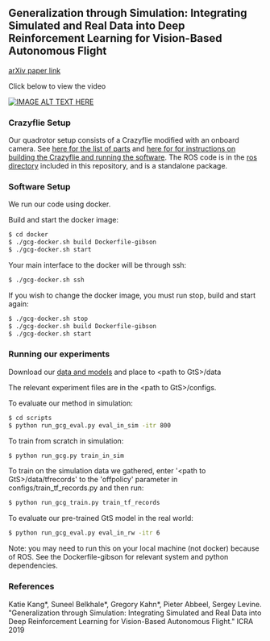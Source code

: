 ## Generalization through Simulation: Integrating Simulated and Real Data into Deep Reinforcement Learning for Vision-Based Autonomous Flight

[arXiv paper link](https://arxiv.org/abs/1902.03701)

Click below to view the video

[![IMAGE ALT TEXT HERE](https://img.youtube.com/vi/Rb2a6lSQSas/0.jpg)](https://www.youtube.com/watch?v=Rb2a6lSQSas)

### Crazyflie Setup

Our quadrotor setup consists of a Crazyflie modified with an onboard camera. See [here for the list of parts](https://docs.google.com/spreadsheets/d/1g7PMl0FwBluRlBCJa5EDDool2KR_z-pgxrk7phjuJNs/edit?usp=sharing) and [here for for instructions on building the Crazyflie and running the software](https://docs.google.com/document/d/10if8hPpw4YIm9bwp7m7-JSx7UDVShbLpTZVWTOdTYHM/edit?usp=sharing). The ROS code is in the [ros directory](https://github.com/gkahn13/GtS/tree/master/ros) included in this repository, and is a standalone package.

### Software Setup

We run our code using docker.

Build and start the docker image:
```bash
$ cd docker
$ ./gcg-docker.sh build Dockerfile-gibson
$ ./gcg-docker.sh start
```

Your main interface to the docker will be through ssh:
```bash
$ ./gcg-docker.sh ssh
```

If you wish to change the docker image, you must run stop, build and start again:
```bash
$ ./gcg-docker.sh stop
$ ./gcg-docker.sh build Dockerfile-gibson
$ ./gcg-docker.sh start
```

### Running our experiments

Download our [data and models](https://drive.google.com/open?id=1QqgbAZVnjGuynIkuDY3f6gOS3y0LnssA) and place to \<path to GtS\>/data

The relevant experiment files are in the \<path to GtS\>/configs.

To evaluate our method in simulation:
```bash
$ cd scripts
$ python run_gcg_eval.py eval_in_sim -itr 800
```

To train from scratch in simulation:
```bash
$ python run_gcg.py train_in_sim
```

To train on the simulation data we gathered, enter '\<path to GtS\>/data/tfrecords' to the 'offpolicy' parameter in configs/train_tf_records.py and then run:
```bash
$ python run_gcg_train.py train_tf_records
```

To evaluate our pre-trained GtS model in the real world:
```bash
$ python run_gcg_eval.py eval_in_rw -itr 6
```
Note: you may need to run this on your local machine (not docker) because of ROS. See the Dockerfile-gibson for relevant system and python dependencies.

### References

Katie Kang*, Suneel Belkhale*, Gregory Kahn*, Pieter Abbeel, Sergey Levine. "Generalization through Simulation: Integrating Simulated and Real Data into Deep Reinforcement Learning for Vision-Based Autonomous Flight." ICRA 2019

